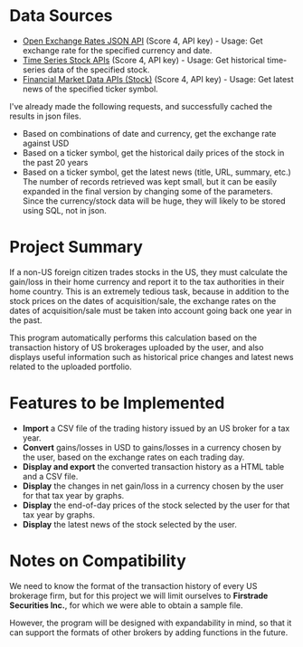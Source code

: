 # Data Sources

- [Open Exchange Rates JSON API](https://docs.openexchangerates.org/) (Score 4, API key) - Usage: Get exchange rate for the specified currency and date.
- [Time Series Stock APIs](https://www.alphavantage.co/documentation/) (Score 4, API key) - Usage: Get historical time-series data of the specified stock.
- [Financial Market Data APIs (Stock)](https://polygon.io/) (Score 4, API key) - Usage: Get latest news of the specified ticker symbol.

I've already made the following requests, and successfully cached the results in json files.
- Based on combinations of date and currency, get the exchange rate against USD
- Based on a ticker symbol, get the historical daily prices of the stock in the past 20 years
- Based on a ticker symbol, get the latest news (title, URL, summary, etc.)
The number of records retrieved was kept small, but it can be easily expanded in the final version by changing some of the parameters. Since the currency/stock data will be huge, they will likely to be stored using SQL, not in json.


# Project Summary

If a non-US foreign citizen trades stocks in the US, they must calculate the gain/loss in their home currency and report it to the tax authorities in their home country. This is an extremely tedious task, because in addition to the stock prices on the dates of acquisition/sale, the exchange rates on the dates of acquisition/sale must be taken into account going back one year in the past.

This program automatically performs this calculation based on the transaction history of US brokerages uploaded by the user, and also displays useful information such as historical price changes and latest news related to the uploaded portfolio.

# Features to be Implemented

 - **Import** a CSV file of the trading history issued by an US broker for a tax year.
 - **Convert** gains/losses in USD to gains/losses in a currency chosen by the user, based on the exchange rates on each trading day.
 - **Display and export** the converted transaction history as a HTML table and a CSV file.
 - **Display** the changes in net gain/loss in a currency chosen by the user for that tax year by graphs.
 - **Display** the end-of-day prices of the stock selected by the user for that tax year by graphs.
 - **Display** the latest news of the stock selected by the user.

# Notes on Compatibility

 We need to know the format of the transaction history of every US brokerage firm, but for this project we will limit ourselves to **Firstrade Securities Inc.**, for which we were able to obtain a sample file.
 
 However, the program will be designed with expandability in mind, so that it can support the formats of other brokers by adding functions in the future.
